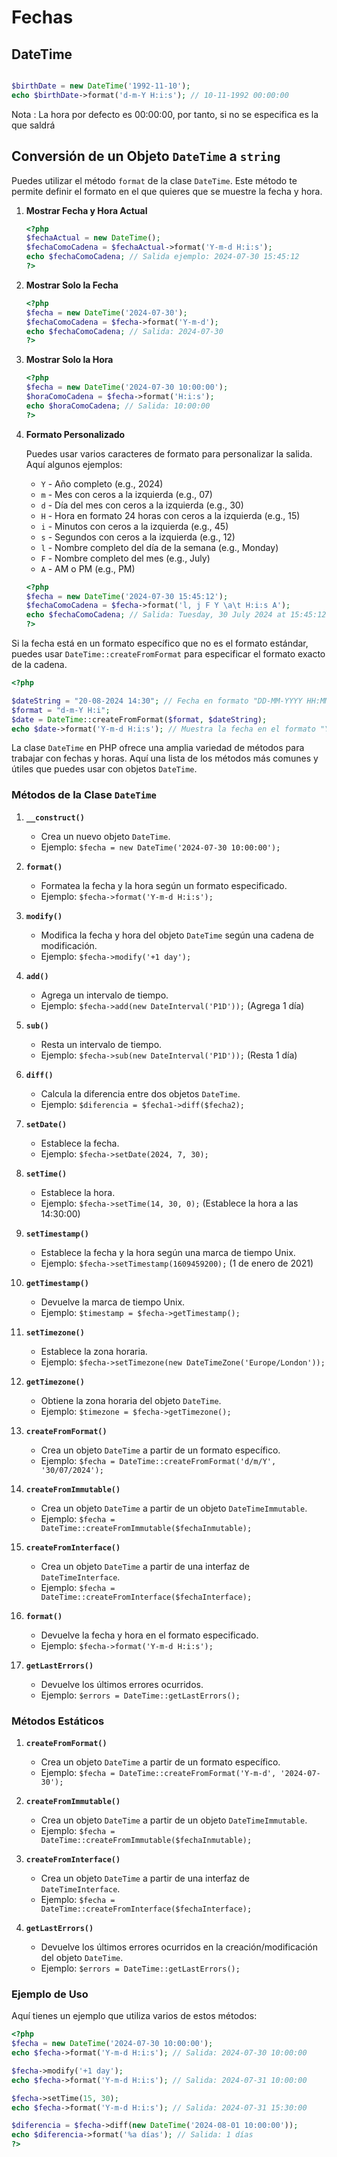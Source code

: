 # Fechas


## DateTime

```php

$birthDate = new DateTime('1992-11-10');
echo $birthDate->format('d-m-Y H:i:s'); // 10-11-1992 00:00:00

```

Nota : La hora por defecto es 00:00:00, por tanto, si no se especifica es la que saldrá

## Conversión de un Objeto `DateTime` a `string`

Puedes utilizar el método `format` de la clase `DateTime`. 
Este método te permite definir el formato en el que quieres que se muestre la fecha y hora.

1. **Mostrar Fecha y Hora Actual**

   ```php
   <?php
   $fechaActual = new DateTime();
   $fechaComoCadena = $fechaActual->format('Y-m-d H:i:s');
   echo $fechaComoCadena; // Salida ejemplo: 2024-07-30 15:45:12
   ?>
   ```

2. **Mostrar Solo la Fecha**

   ```php
   <?php
   $fecha = new DateTime('2024-07-30');
   $fechaComoCadena = $fecha->format('Y-m-d');
   echo $fechaComoCadena; // Salida: 2024-07-30
   ?>
   ```

3. **Mostrar Solo la Hora**

   ```php
   <?php
   $fecha = new DateTime('2024-07-30 10:00:00');
   $horaComoCadena = $fecha->format('H:i:s');
   echo $horaComoCadena; // Salida: 10:00:00
   ?>
   ```

4. **Formato Personalizado**

   Puedes usar varios caracteres de formato para personalizar la salida. Aquí algunos ejemplos:

   - `Y` - Año completo (e.g., 2024)
   - `m` - Mes con ceros a la izquierda (e.g., 07)
   - `d` - Día del mes con ceros a la izquierda (e.g., 30)
   - `H` - Hora en formato 24 horas con ceros a la izquierda (e.g., 15)
   - `i` - Minutos con ceros a la izquierda (e.g., 45)
   - `s` - Segundos con ceros a la izquierda (e.g., 12)
   - `l` - Nombre completo del día de la semana (e.g., Monday)
   - `F` - Nombre completo del mes (e.g., July)
   - `A` - AM o PM (e.g., PM)
  
   

   ```php
   <?php
   $fecha = new DateTime('2024-07-30 15:45:12');
   $fechaComoCadena = $fecha->format('l, j F Y \a\t H:i:s A');
   echo $fechaComoCadena; // Salida: Tuesday, 30 July 2024 at 15:45:12 PM
   ?>
   ```
   
Si la fecha está en un formato específico que no es el formato estándar, puedes usar `DateTime::createFromFormat` para especificar el formato exacto de la cadena.

```php
<?php

$dateString = "20-08-2024 14:30"; // Fecha en formato "DD-MM-YYYY HH:MM"
$format = "d-m-Y H:i";
$date = DateTime::createFromFormat($format, $dateString);
echo $date->format('Y-m-d H:i:s'); // Muestra la fecha en el formato "YYYY-MM-DD HH:MM:SS"

```

La clase `DateTime` en PHP ofrece una amplia variedad de métodos para trabajar con fechas y horas. Aquí una lista de los métodos más comunes y útiles que puedes usar con objetos `DateTime`.

### Métodos de la Clase `DateTime`

1. **`__construct()`**
   - Crea un nuevo objeto `DateTime`.
   - Ejemplo: `$fecha = new DateTime('2024-07-30 10:00:00');`

2. **`format()`**
   - Formatea la fecha y la hora según un formato especificado.
   - Ejemplo: `$fecha->format('Y-m-d H:i:s');`

3. **`modify()`**
   - Modifica la fecha y hora del objeto `DateTime` según una cadena de modificación.
   - Ejemplo: `$fecha->modify('+1 day');`

4. **`add()`**
   - Agrega un intervalo de tiempo.
   - Ejemplo: `$fecha->add(new DateInterval('P1D'));` (Agrega 1 día)

5. **`sub()`**
   - Resta un intervalo de tiempo.
   - Ejemplo: `$fecha->sub(new DateInterval('P1D'));` (Resta 1 día)

6. **`diff()`**
   - Calcula la diferencia entre dos objetos `DateTime`.
   - Ejemplo: `$diferencia = $fecha1->diff($fecha2);`

7. **`setDate()`**
   - Establece la fecha.
   - Ejemplo: `$fecha->setDate(2024, 7, 30);`

8. **`setTime()`**
   - Establece la hora.
   - Ejemplo: `$fecha->setTime(14, 30, 0);` (Establece la hora a las 14:30:00)

9. **`setTimestamp()`**
   - Establece la fecha y la hora según una marca de tiempo Unix.
   - Ejemplo: `$fecha->setTimestamp(1609459200);` (1 de enero de 2021)

10. **`getTimestamp()`**
    - Devuelve la marca de tiempo Unix.
    - Ejemplo: `$timestamp = $fecha->getTimestamp();`

11. **`setTimezone()`**
    - Establece la zona horaria.
    - Ejemplo: `$fecha->setTimezone(new DateTimeZone('Europe/London'));`

12. **`getTimezone()`**
    - Obtiene la zona horaria del objeto `DateTime`.
    - Ejemplo: `$timezone = $fecha->getTimezone();`

13. **`createFromFormat()`**
    - Crea un objeto `DateTime` a partir de un formato específico.
    - Ejemplo: `$fecha = DateTime::createFromFormat('d/m/Y', '30/07/2024');`

14. **`createFromImmutable()`**
    - Crea un objeto `DateTime` a partir de un objeto `DateTimeImmutable`.
    - Ejemplo: `$fecha = DateTime::createFromImmutable($fechaInmutable);`

15. **`createFromInterface()`**
    - Crea un objeto `DateTime` a partir de una interfaz de `DateTimeInterface`.
    - Ejemplo: `$fecha = DateTime::createFromInterface($fechaInterface);`

16. **`format()`**
    - Devuelve la fecha y hora en el formato especificado.
    - Ejemplo: `$fecha->format('Y-m-d H:i:s');`

17. **`getLastErrors()`**
    - Devuelve los últimos errores ocurridos.
    - Ejemplo: `$errors = DateTime::getLastErrors();`

### Métodos Estáticos

1. **`createFromFormat()`**
   - Crea un objeto `DateTime` a partir de un formato específico.
   - Ejemplo: `$fecha = DateTime::createFromFormat('Y-m-d', '2024-07-30');`

2. **`createFromImmutable()`**
   - Crea un objeto `DateTime` a partir de un objeto `DateTimeImmutable`.
   - Ejemplo: `$fecha = DateTime::createFromImmutable($fechaInmutable);`

3. **`createFromInterface()`**
   - Crea un objeto `DateTime` a partir de una interfaz de `DateTimeInterface`.
   - Ejemplo: `$fecha = DateTime::createFromInterface($fechaInterface);`

4. **`getLastErrors()`**
   - Devuelve los últimos errores ocurridos en la creación/modificación del objeto `DateTime`.
   - Ejemplo: `$errors = DateTime::getLastErrors();`

### Ejemplo de Uso

Aquí tienes un ejemplo que utiliza varios de estos métodos:

```php
<?php
$fecha = new DateTime('2024-07-30 10:00:00');
echo $fecha->format('Y-m-d H:i:s'); // Salida: 2024-07-30 10:00:00

$fecha->modify('+1 day');
echo $fecha->format('Y-m-d H:i:s'); // Salida: 2024-07-31 10:00:00

$fecha->setTime(15, 30);
echo $fecha->format('Y-m-d H:i:s'); // Salida: 2024-07-31 15:30:00

$diferencia = $fecha->diff(new DateTime('2024-08-01 10:00:00'));
echo $diferencia->format('%a días'); // Salida: 1 días
?>
```
